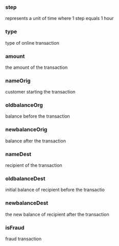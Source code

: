 ### step
represents a unit of time where 1 step equals 1 hour

### type
type of online transaction

### amount
the amount of the transaction

### nameOrig
customer starting the transaction

### oldbalanceOrg
balance before the transaction

### newbalanceOrig
balance after the transaction

### nameDest
recipient of the transaction

### oldbalanceDest
initial balance of recipient before the transactio

### newbalanceDest
the new balance of recipient after the transaction

### isFraud
fraud transaction
